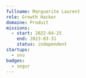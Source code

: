 ```yaml
---
fullname: Marguerite Laurent
role: Growth Hacker 
domaine: Produit
missions:
  - start: 2022-04-25
    end: 2023-03-31
    status: independent
startups:
  - snu
badges:
  - segur
---
```


